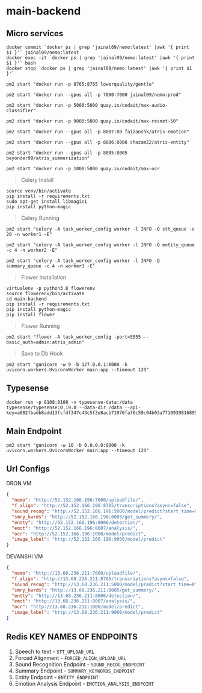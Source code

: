 # main-backend
## Micro services
```shell
docker commit `docker ps | grep 'jainal09/nemo:latest' |awk '{ print $1 }'` jainal09/nemo:latest
docker exec -it `docker ps | grep 'jainal09/nemo:latest' |awk '{ print $1 }'` bash
docker stop `docker ps | grep 'jainal09/nemo:latest' |awk '{ print $1 }'`
```

```shell
pm2 start "docker run -p 8765:8765 lowerquality/gentle"
```

```shell
pm2 start "docker run --gpus all -p 7000:7000 jainal09/nemo:prod"
```

```shell
pm2 start "docker run -p 5000:5000 quay.io/codait/max-audio-classifier"
```

```shell
pm2 start "docker run -p 9000:5000 quay.io/codait/max-resnet-50"
```

```shell
pm2 start "docker run --gpus all -p 8007:80 faizanshk/atris-emotion"
```

```shell
pm2 start "docker run --gpus all -p 8006:8006 shazam22/atris-entity"
```

```shell
pm2 start "docker run --gpus all -p 8005:8005 beyonder99/atris_summerization"
```

```shell
pm2 start "docker run -p 1000:5000 quay.io/codait/max-ocr
```

> Celery Install

```shell
source venv/bin/activate
pip install -r requirements.txt
sudo apt-get install libmagic1
pip install python-magic
```
> Celery Running
```shell
pm2 start "celery -A task_worker_config worker -l INFO -Q stt_queue -c 20 -n worker1 -E"
```

```shell
pm2 start "celery -A task_worker_config worker -l INFO -Q entity_queue -c 4 -n worker2 -E"
```

```shell
pm2 start "celery -A task_worker_config worker -l INFO -Q summary_queue -c 4 -n worker3 -E"
```

> Flower Installation
```shell
virtualenv -p python3.8 flowerenv
source flowerenv/bin/activate
cd main-backend
pip install -r requirements.txt
pip install python-magic
pip install flower
```
> Flower Running
```shell
pm2 start "flower -A task_worker_config -port=5555 --basic_auth=admin:atris_admin"
```

> Save to Db Hook
```shell
pm2 start "gunicorn -w 9 -b 127.0.0.1:6000 -k uvicorn.workers.UvicornWorker main:app --timeout 120"
```
## Typesense
```shell
docker run -p 8108:8108 -v typesense-data:/data typesense/typesense:0.19.0 --data-dir /data --api-key=a882fbadb8add13fcfdf347c43c5f3e8acb71076fa76c59c04b03a7710939816895b8ac45bab80d1d3e67adc4e8d3a44ce38805e10aaada0e49b979a874c6801
```

## Main Endpoint
```shell
pm2 start "gunicorn -w 10 -b 0.0.0.0:8000 -k uvicorn.workers.UvicornWorker main:app --timeout 120"
```
## Url Configs
DRON VM
```json
{
  "nemo": "http://52.152.166.196:7000/uploadfile/",
  "f_align": "http://52.152.166.196:8765/transcriptions?async=false",
  "sound_recog": "http://52.152.166.196:5000/model/predict?start_time=0",
  "smry_kwrds": "http://52.152.166.196:8005/get_summery/",
  "entty": "http://52.152.166.196:8006/detection/",
  "emot": "http://52.152.166.196:8007/analysis/",
  "ocr": "http://52.152.166.196:1000/model/predict",
  "image_label": "http://52.152.166.196:9000/model/predict"
}
```
DEVANSHI VM
```json
{
  "nemo": "http://13.68.236.211:7000/uploadfile/",
  "f_align": "http://13.68.236.211:8765/transcriptions?async=false",
  "sound_recog": "http://13.68.236.211:5000/model/predict?start_time=0",
  "smry_kwrds": "http://13.68.236.211:8005/get_summery/",
  "entty": "http://13.68.236.211:8006/detection/",
  "emot": "http://13.68.236.211:8007/analysis/",
  "ocr": "http://13.68.236.211:1000/model/predict",
  "image_label": "http://13.68.236.211:9000/model/predict"
}
```

## Redis KEY NAMES OF ENDPOINTS

1. Speech to text - `STT_UPLOAD_URL`
2. Forced Alignment - `FORCED_ALIGN_UPLOAD_URL`
3. Sound Recognition Endpoint - `SOUND_RECOG_ENDPOINT`
4. Summary Endpoint - `SUMMARY_KEYWORDS_ENDPOINT`
5. Entity Endpoint - `ENTITY_ENDPOINT`
6. Emotion Analysis Endpoint - `EMOTION_ANALYSIS_ENDPOINT`


